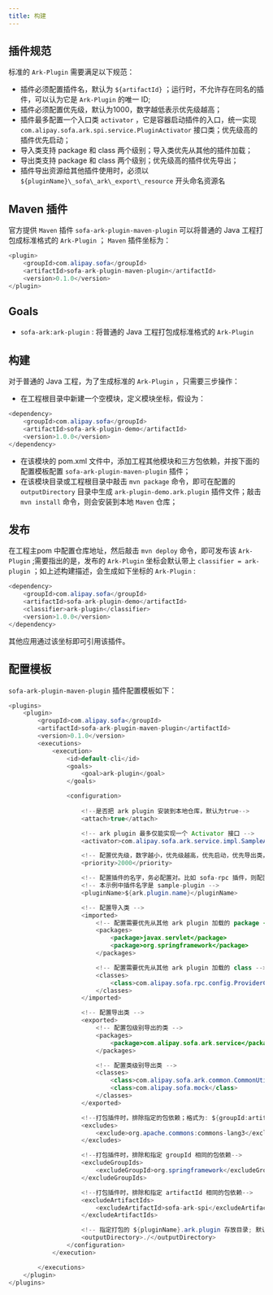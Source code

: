 ```yaml
---
title: 构建
---
```


## 插件规范
标准的 `Ark-Plugin` 需要满足以下规范：
* 插件必须配置插件名，默认为 `${artifactId}` ；运行时，不允许存在同名的插件，可以认为它是 `Ark-Plugin` 的唯一 ID;
* 插件必须配置优先级，默认为1000，数字越低表示优先级越高；
* 插件最多配置一个入口类 `activator` ，它是容器启动插件的入口，统一实现 `com.alipay.sofa.ark.spi.service.PluginActivator` 接口类；优先级高的插件优先启动；
* 导入类支持 package 和 class 两个级别；导入类优先从其他的插件加载；
* 导出类支持 package 和 class 两个级别；优先级高的插件优先导出；
* 插件导出资源给其他插件使用时，必须以 `${pluginName}\_sofa\_ark\_export\_resource` 开头命名资源名


## Maven 插件
官方提供 `Maven` 插件 `sofa-ark-plugin-maven-plugin` 可以将普通的 Java 工程打包成标准格式的 `Ark-Plugin` ； `Maven` 插件坐标为：

```java
<plugin>
    <groupId>com.alipay.sofa</groupId>
    <artifactId>sofa-ark-plugin-maven-plugin</artifactId>
    <version>0.1.0</version>
</plugin>
```

## Goals
* `sofa-ark:ark-plugin` : 将普通的 Java 工程打包成标准格式的 `Ark-Plugin` 


## 构建
对于普通的 Java 工程，为了生成标准的 `Ark-Plugin` ，只需要三步操作：
* 在工程根目录中新建一个空模块，定义模块坐标，假设为：


```java
<dependency>
    <groupId>com.alipay.sofa</groupId>
    <artifactId>sofa-ark-plugin-demo</artifactId>
    <version>1.0.0</version>
</dependency>
```

* 在该模块的 pom.xml 文件中，添加工程其他模块和三方包依赖，并按下面的配置模板配置 `sofa-ark-plugin-maven-plugin` 插件；
* 在该模块目录或工程根目录中敲击 `mvn package` 命令，即可在配置的 `outputDirectory` 目录中生成 `ark-plugin-demo.ark.plugin` 插件文件；敲击 `mvn install` 命令，则会安装到本地 `Maven` 仓库；


## 发布
在工程主pom 中配置仓库地址，然后敲击 `mvn deploy` 命令，即可发布该 `Ark-Plugin` ;需要指出的是，发布的 `Ark-Plugin` 坐标会默认带上 `classifier = ark-plugin` ；如上述构建描述，会生成如下坐标的 `Ark-Plugin` :

```java
<dependency>
    <groupId>com.alipay.sofa</groupId>
    <artifactId>sofa-ark-plugin-demo</artifactId>
    <classifier>ark-plugin</classifier>
    <version>1.0.0</version>
</dependency>
```

其他应用通过该坐标即可引用该插件。

## 配置模板

`sofa-ark-plugin-maven-plugin` 插件配置模板如下：

```java
<plugins>
    <plugin>
        <groupId>com.alipay.sofa</groupId>
        <artifactId>sofa-ark-plugin-maven-plugin</artifactId>
        <version>0.1.0</version>
        <executions>
            <execution>
                <id>default-cli</id>
                <goals>
                    <goal>ark-plugin</goal>
                </goals>

                <configuration>
    
                    <!--是否把 ark plugin 安装到本地仓库，默认为true-->
                    <attach>true</attach>

                    <!-- ark plugin 最多仅能实现一个 Activator 接口 -->
                    <activator>com.alipay.sofa.ark.service.impl.SampleActivator</activator>

                    <!-- 配置优先级，数字越小，优先级越高，优先启动，优先导出类，默认1000 -->
                    <priority>2000</priority>

                    <!-- 配置插件的名字，务必配置对。比如 sofa-rpc 插件，则配置为 sofa-rpc; 默认为 ${artifactId} -->
                    <!-- 本示例中插件名字是 sample-plugin -->
                    <pluginName>${ark.plugin.name}</pluginName>

                    <!-- 配置导入类 -->
                    <imported>
                        <!-- 配置需要优先从其他 ark plugin 加载的 package -->
                        <packages>
                            <package>javax.servlet</package>
                            <package>org.springframework</package>
                        </packages>

                        <!-- 配置需要优先从其他 ark plugin 加载的 class -->
                        <classes>
                            <class>com.alipay.sofa.rpc.config.ProviderConfig</class>
                        </classes>
                    </imported>

                    <!-- 配置导出类 -->
                    <exported>
                        <!-- 配置包级别导出的类 -->
                        <packages>
                            <package>com.alipay.sofa.ark.service</package>
                        </packages>

                        <!-- 配置类级别导出类 -->
                        <classes>
                            <class>com.alipay.sofa.ark.common.CommonUtils</class>
                            <class>com.alipay.sofa.mock</class>
                        </classes>
                    </exported>

                    <!--打包插件时，排除指定的包依赖；格式为: ${groupId:artifactId} 或者 ${groupId:artifactId:classifier}-->
                    <excludes>
                        <exclude>org.apache.commons:commons-lang3</exclude>
                    </excludes>

                    <!--打包插件时，排除和指定 groupId 相同的包依赖-->
                    <excludeGroupIds>
                        <excludeGroupId>org.springframework</excludeGroupId>
                    </excludeGroupIds>

                    <!--打包插件时，排除和指定 artifactId 相同的包依赖-->
                    <excludeArtifactIds>
                        <excludeArtifactId>sofa-ark-spi</excludeArtifactId>
                    </excludeArtifactIds>

                    <!-- 指定打包的 ${pluginName}.ark.plugin 存放目录; 默认放在 ${project.build.directory} -->
                    <outputDirectory>./</outputDirectory>
                </configuration>
            </execution>

        </executions>
    </plugin>
</plugins>
```



